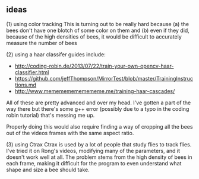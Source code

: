 ## ideas

(1) using color tracking
This is turning out to be really hard because (a) the bees don't have one blotch of some color on them and (b) even if they did, because of the high densities of bees, it would be difficult to accurately measure the number of bees

(2) using a haar classifer
guides include:
- <http://coding-robin.de/2013/07/22/train-your-own-opencv-haar-classifier.html>
- <https://github.com/jeffThompson/MirrorTest/blob/master/TrainingInstructions.md>
- <http://www.memememememememe.me/training-haar-cascades/>

All of these are pretty advanced and over my head. I've gotten a part of the way there but there's some g++ error (possibly due to a typo in the coding robin tutorial) that's messing me up.

Properly doing this would also require finding a way of cropping all the bees out of the videos frames with the same aspect ratio.

(3) using Ctrax
Ctrax is used by a lot of people that study flies to track flies. I've tried it on Rong's videos, modifying many of the parameters, and it doesn't work well at all. The problem stems from the high density of bees in each frame, making it difficult for the program to even understand what shape and size a bee should take.

